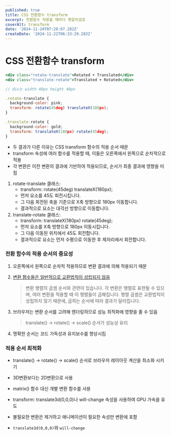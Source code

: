 ```yaml
---
published: true
title: CSS 전환함수 transform
excerpt: 전환함수 적용할 때마다 헷갈리셨죠
coverAlt: transform
date: '2024-11-24T07:28:07.282Z'
createDate: '2024-11-22T06:33:29.283Z'
---
```


# CSS 전환함수 transform

```jsx
<div class="rotate-translate">Rotated + Translated</div>
<div class="translate-rotate">Translated + Rotated</div>

// div는 width 40px height 40px

.rotate-translate {
  background-color: pink;
  transform: rotate(45deg) translateX(180px);
}

.translate-rotate {
  background-color: gold;
  transform: translateX(180px) rotate(45deg);
}
```

- 두 결과가 다른 이유는 CSS transform 함수의 적용 순서 때문
- transform 속성에 여러 함수를 적용할 때, 이들은 오른쪽에서 왼쪽으로 순차적으로 적용
- 각 변환은 이전 변환의 결과에 기반하여 적용되므로, 순서가 최종 결과에 영향을 미침

1. rotate-translate 클래스:
   - transform: rotate(45deg) translateX(180px);
   - 먼저 요소를 45도 회전시킵니다.
   - 그 다음 회전된 축을 기준으로 X축 방향으로 180px 이동합니다.
   - 결과적으로 요소는 대각선 방향으로 이동합니다.
2. translate-rotate 클래스:
   - transform: translateX(180px) rotate(45deg);
   - 먼저 요소를 X축 방향으로 180px 이동시킵니다.
   - 그 다음 이동된 위치에서 45도 회전합니다.
   - 결과적으로 요소는 먼저 수평으로 이동한 후 제자리에서 회전합니다.

### 전환 함수의 적용 순서의 중요성

1. 오른쪽에서 왼쪽으로 순차적 적용하므로 변환 결과에 의해 적용되기 때문
2. [변환 함수들은 일반적으로 교환법칙이 성립되지 않음](https://developer.mozilla.org/en-US/docs/Web/CSS/transform-function/rotate#a)

   > 변환 행렬의 곱셈 순서와 관련이 있습니다. 각 변환은 행렬로 표현될 수 있으며, 여러 변환을 적용할 때 이 행렬들이 곱해집니다. 행렬 곱셈은 교환법칙이 성립하지 않기 때문에, 곱하는 순서에 따라 결과가 달라집니다.

3. 브라우저는 변환 순서를 고려해 렌더링하므로 성능 최적화에 영향을 줄 수 있음

   > translate() -> rotate() -> scale() 순서가 성능상 유리

4. 명확한 순서는 코드 가독성과 유지보수를 향상시킴

### 적용 순서 최적화

- translate() -> rotate() -> scale() 순서로 브라우저 레이아웃 계산을 최소화 시키기
- 3D변환보다는 2D변환으로 사용
- matrix() 함수 대신 개별 변환 함수를 사용
- transform: translate3d(0,0,0)나 will-change 속성을 사용하여 GPU 가속을 유도
- 불필요한 변환은 제거하고 애니메이션이 필요한 속성만 변환에 포함

- `translate3d(0,0,0)`와 `will-change`
